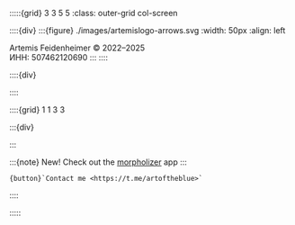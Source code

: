 :::::{grid} 3 3 5 5
:class: outer-grid col-screen

::::{div}
:::{figure} ./images/artemislogo-arrows.svg
:width: 50px
:align: left

Artemis Feidenheimer © 2022–2025<br>ИНН: 507462120690
:::
::::

::::{div}

::::

::::{grid} 1 1 3 3

:::{div}

:::

:::{note} New!
Check out the [morpholizer](https://artemis.place/morph) app
:::

```{div}
{button}`Contact me <https://t.me/artoftheblue>`
```

::::

:::::
